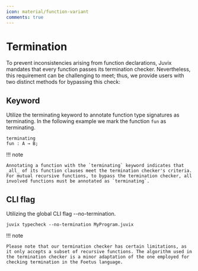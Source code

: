 ```yaml
---
icon: material/function-variant
comments: true
---
```


# Termination

To prevent inconsistencies arising from function declarations, Juvix mandates
that every function passes its termination checker. Nevertheless, this
requirement can be challenging to meet; thus, we provide users with two distinct
methods for bypassing this check:

## Keyword

Utilize the terminating keyword to annotate function type signatures as terminating. In the following example we mark the function `fun` as terminating.

```juvix
terminating
fun : A → B;
```

!!! note

    Annotating a function with the `terminating` keyword indicates that _all_ of its function clauses meet the termination checker's criteria. For mutual recursive functions, to bypass the termination checker, all involved functions must be annotated as `terminating`.

## CLI flag

Utilizing the global CLI flag --no-termination.

```shell
juvix typecheck --no-termination MyProgram.juvix
```

!!! note

    Please note that our termination checker has certain limitations, as it only accepts a subset of recursive functions. The algorithm used in the termination checker is a minor adaptation of the one employed for checking termination in the Foetus language.
